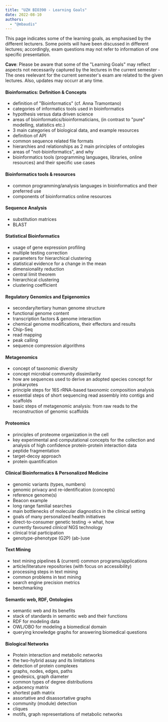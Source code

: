 ```yaml
---
title: "UZH BIO390 - Learning Goals"
date: 2022-08-10
authors:
  - "@mbaudis"
---
```


This page indicates some of the learning goals, as emphasised by the different lecturers. Some points will have been discussed in different lectures; accordingly, exam questions may not refer to information of one specific presentation.

__Cave__: Please be aware that some of the "Learning Goals" may reflect aspects not necessarily captured by the lectures in the current semester - The ones reelevant for the current semester's exam are related to the given lectures. Also, updates may occurr at any time.

#### Bioinformatics: Definition & Concepts

* definition of "Bioinformatics" (cf. Anna Tramontano)
* categories of informatics tools used in bioinformatics
* hypothesis versus data driven science
* areas of bioinformatics/bioinformaticians, (in contrast to "pure" modelling, statistics etc.)
* 3 main categories of biological data, and example resources
* definition of API
* common sequence related file formats
* hierarchies and relationships as 2 main principles of ontologies
* areas of "not-bioinformatics", and why
* bioinformatics tools (programming languages, libraries, online resources) and their specific use cases

#### Bioinformatics tools & resources

* common programming/analysis languages in bioinformatics and their preferred use
* components of bioinformatics online resources

#### Sequence Analysis

* substitution matrices
* BLAST

#### Statistical Bioinformatics

* usage of gene expression profiling
* multiple testing correction
* parameters for hierarchical clustering
* statistical evidence for a change in the mean
* dimensionality reduction
* central limit theorem
* hierarchical clustering
* clustering coefficient

<!--
#### Bioinformatics tools: Statistics & Graphics in R & BioConductor

* What is tidy data?
* ideas behind ggplot:  components of a ggplot, arrangement of input data ... (no actual code writing needed)
*  interpret common types of plots, e.g. barplot, boxplot, histogram
* effect of data transformation (e.g. log) on common types of plots
-->

#### Regulatory Genomics and Epigenomics

* secondary/tertiary human genome structure
* functional genome content
* transcription factors & genome interaction
* chemical genome modifications, their effectors and results
* Chip-Seq
* read mapping
* peak calling
* sequence compression algorithms

#### Metagenomics

* concept of taxonomic diversity
* concept microbial community dissimilarity
* how are sequences used to derive an adopted species concept for prokaryotes
* principle steps for 16S rRNA-based taxonomic composition analysis
* essential steps of short sequencing read assembly into contigs and scaffolds
* basic steps of metagenomic analysis: from raw reads to the reconstruction of genomic scaffolds

#### Proteomics

* principles of proteome organization in the cell
* key experimental and computational concepts  for the collection and analysis of high confidence protein-protein interaction data
* peptide fragmentation
* target-decoy approach
* protein quantification

#### Clinical Bioinformatics & Personalized Medicine

* genomic variants (types, numbers)
* genomic privacy and re-identification (concepts)
* reference genome(s)
* Beacon example
* long range familial searches
* main bottlenecks of molecular diagnostics in the clinical setting
* goals of many personalized health initiatives
* direct-to-consumer genetic testing -> what, how
* currently favoured _clinical_ NGS technology
* clinical trial participation
* genotype-phenotype (G2P) (ab-)use

#### Text Mining

* text mining pipelines & (current) common programs/applications
* article/literature repositories (with focus on accessibility)
* processing steps in text mining
* common problems in text mining
* search engine precision metrics
* benchmarking

#### Semantic web, RDF, Ontologies

* semantic web and its benefits
* stack of standards in semantic web and their functions
* RDF for modeling data
* OWL/OBO for modeling a biomedical domain
* querying knowledge graphs for answering biomedical questions

#### Biological Networks

* Protein interaction and metabolic networks
* the two-hybrid assay and its limitations
* detection of protein complexes
* graphs, nodes, edges, paths
* geodesics, graph diameter
* common types of degree distributions
* adjacency matrix
* shortest path matrix
* assortative and disassortative graphs
* community (module) detection
* cliques
* motifs, graph representations of metabolic networks

<!--
* Girvan-Newman algorithm
* small world graphs
* degree correlations
* modularity Q
* stoichiometry matrices
* null space
* flux balance analysis
-->
